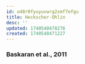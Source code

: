 ```yaml
---
id: o48r0fyuyuvwrg2smf7efgu
title: Heckscher-Ohlin
desc: ''
updated: 1740548478276
created: 1740548471227
---
```

### Baskaran et al., 2011